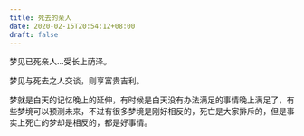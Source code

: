 ```yaml
---
title: 死去的亲人
date: 2020-02-15T20:54:12+08:00
draft: false
---
```


梦见已死亲人…受长上荫泽。

梦见与死去之人交谈，则享富贵吉利。




梦就是白天的记忆晚上的延伸，有时候是白天没有办法满足的事情晚上满足了，有些梦境可以预测未来，不过有很多梦境是刚好相反的，死亡是大家排斥的，但是事实上死亡的梦却是相反的，都是好事情。

